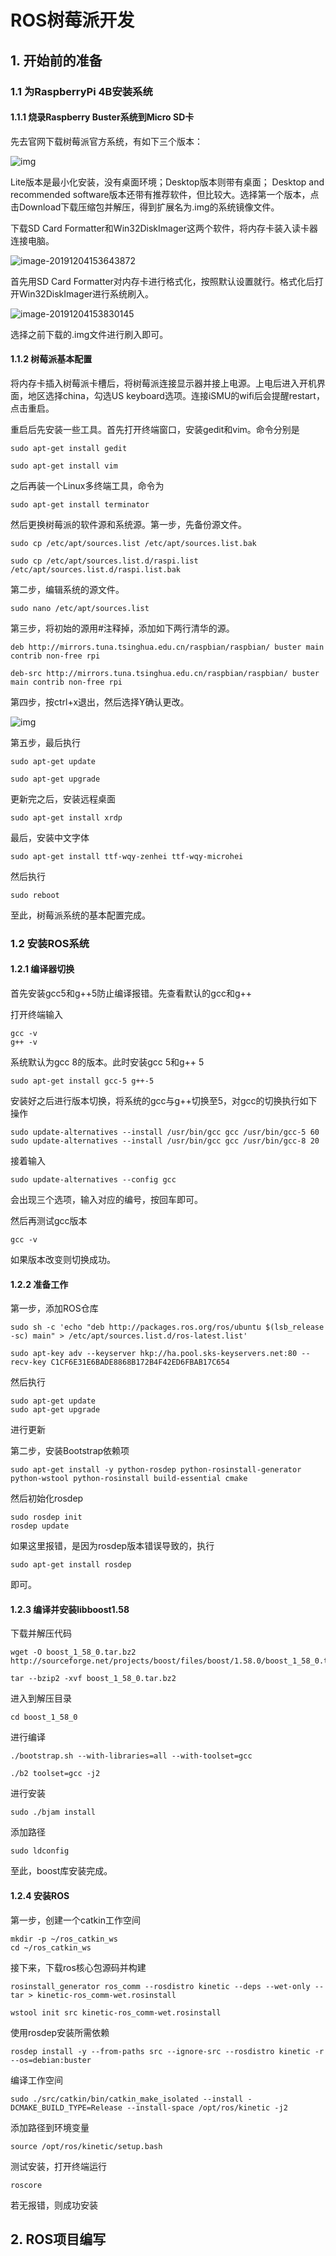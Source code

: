 # ROS树莓派开发

## 1. 开始前的准备

### 1.1 为RaspberryPi 4B安装系统

#### 1.1.1 烧录Raspberry Buster系统到Micro SD卡

先去官网下载树莓派官方系统，有如下三个版本：

![img](https://img-blog.csdnimg.cn/20190816190921987.png?x-oss-process=image/watermark,type_ZmFuZ3poZW5naGVpdGk,shadow_10,text_aHR0cHM6Ly9uaWVzb24uYmxvZy5jc2RuLm5ldA==,size_16,color_FFFFFF,t_70)

Lite版本是最小化安装，没有桌面环境；Desktop版本则带有桌面； Desktop and recommended software版本还带有推荐软件，但比较大。选择第一个版本，点击Download下载压缩包并解压，得到扩展名为.img的系统镜像文件。

下载SD Card Formatter和Win32DiskImager这两个软件，将内存卡装入读卡器连接电脑。

![image-20191204153643872](C:\Users\hp\AppData\Roaming\Typora\typora-user-images\image-20191204153643872.png)

首先用SD Card Formatter对内存卡进行格式化，按照默认设置就行。格式化后打开Win32DiskImager进行系统刷入。

![image-20191204153830145](C:\Users\hp\AppData\Roaming\Typora\typora-user-images\image-20191204153830145.png)

选择之前下载的.img文件进行刷入即可。

#### 1.1.2 树莓派基本配置

将内存卡插入树莓派卡槽后，将树莓派连接显示器并接上电源。上电后进入开机界面，地区选择china，勾选US keyboard选项。连接iSMU的wifi后会提醒restart，点击重启。

重启后先安装一些工具。首先打开终端窗口，安装gedit和vim。命令分别是

```
sudo apt-get install gedit
```

```
sudo apt-get install vim
```

之后再装一个Linux多终端工具，命令为

```
sudo apt-get install terminator
```

然后更换树莓派的软件源和系统源。第一步，先备份源文件。

```
sudo cp /etc/apt/sources.list /etc/apt/sources.list.bak
```

```
sudo cp /etc/apt/sources.list.d/raspi.list /etc/apt/sources.list.d/raspi.list.bak
```

第二步，编辑系统的源文件。

```
sudo nano /etc/apt/sources.list
```

第三步，将初始的源用#注释掉，添加如下两行清华的源。

```
deb http://mirrors.tuna.tsinghua.edu.cn/raspbian/raspbian/ buster main contrib non-free rpi
```

```
deb-src http://mirrors.tuna.tsinghua.edu.cn/raspbian/raspbian/ buster main contrib non-free rpi
```

第四步，按ctrl+x退出，然后选择Y确认更改。

![img](https://img-blog.csdnimg.cn/20190819201237418.png?x-oss-process=image/watermark,type_ZmFuZ3poZW5naGVpdGk,shadow_10,text_aHR0cHM6Ly9uaWVzb24uYmxvZy5jc2RuLm5ldA==,size_16,color_FFFFFF,t_70)

第五步，最后执行

```
sudo apt-get update
```

```
sudo apt-get upgrade
```

更新完之后，安装远程桌面

```
sudo apt-get install xrdp
```

最后，安装中文字体

```
sudo apt-get install ttf-wqy-zenhei ttf-wqy-microhei
```

然后执行

```
sudo reboot
```

至此，树莓派系统的基本配置完成。

### 1.2 安装ROS系统

#### 1.2.1 编译器切换

首先安装gcc5和g++5防止编译报错。先查看默认的gcc和g++

打开终端输入

```
gcc -v
g++ -v
```

系统默认为gcc 8的版本。此时安装gcc 5和g++ 5

```
sudo apt-get install gcc-5 g++-5
```

安装好之后进行版本切换，将系统的gcc与g++切换至5，对gcc的切换执行如下操作

```
sudo update-alternatives --install /usr/bin/gcc gcc /usr/bin/gcc-5 60
sudo update-alternatives --install /usr/bin/gcc gcc /usr/bin/gcc-8 20
```

接着输入

```
sudo update-alternatives --config gcc
```

会出现三个选项，输入对应的编号，按回车即可。

然后再测试gcc版本

```
gcc -v
```

如果版本改变则切换成功。

#### 1.2.2 准备工作

第一步，添加ROS仓库

```
sudo sh -c 'echo "deb http://packages.ros.org/ros/ubuntu $(lsb_release -sc) main" > /etc/apt/sources.list.d/ros-latest.list'
```

```
sudo apt-key adv --keyserver hkp://ha.pool.sks-keyservers.net:80 --recv-key C1CF6E31E6BADE8868B172B4F42ED6FBAB17C654
```

然后执行

```
sudo apt-get update
sudo apt-get upgrade
```

进行更新

第二步，安装Bootstrap依赖项

```
sudo apt-get install -y python-rosdep python-rosinstall-generator python-wstool python-rosinstall build-essential cmake
```

然后初始化rosdep

```
sudo rosdep init
rosdep update
```

如果这里报错，是因为rosdep版本错误导致的，执行

```
sudo apt-get install rosdep
```

即可。

#### 1.2.3 编译并安装libboost1.58

下载并解压代码

```
wget -O boost_1_58_0.tar.bz2 http://sourceforge.net/projects/boost/files/boost/1.58.0/boost_1_58_0.tar.bz2/download
```

```
tar --bzip2 -xvf boost_1_58_0.tar.bz2
```

进入到解压目录

```
cd boost_1_58_0
```

进行编译

```
./bootstrap.sh --with-libraries=all --with-toolset=gcc
```

```
./b2 toolset=gcc -j2
```

进行安装

```
sudo ./bjam install 
```

添加路径

```
sudo ldconfig
```

至此，boost库安装完成。

#### 1.2.4 安装ROS

第一步，创建一个catkin工作空间

```
mkdir -p ~/ros_catkin_ws
cd ~/ros_catkin_ws
```

接下来，下载ros核心包源码并构建

```
rosinstall_generator ros_comm --rosdistro kinetic --deps --wet-only --tar > kinetic-ros_comm-wet.rosinstall
```

```
wstool init src kinetic-ros_comm-wet.rosinstall
```

使用rosdep安装所需依赖

```
rosdep install -y --from-paths src --ignore-src --rosdistro kinetic -r --os=debian:buster
```

编译工作空间

```
sudo ./src/catkin/bin/catkin_make_isolated --install -DCMAKE_BUILD_TYPE=Release --install-space /opt/ros/kinetic -j2
```

添加路径到环境变量

```
source /opt/ros/kinetic/setup.bash
```

测试安装，打开终端运行

```
roscore
```

若无报错，则成功安装

## 2. ROS项目编写

